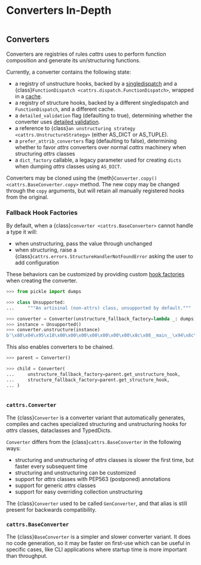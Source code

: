 # Converters In-Depth
```{currentmodule} cattrs
```

## Converters

Converters are registries of rules _cattrs_ uses to perform function composition and generate its un/structuring functions.

Currently, a converter contains the following state:

- a registry of unstructure hooks, backed by a [singledispatch](https://docs.python.org/3/library/functools.html#functools.singledispatch) and a {class}`FunctionDispatch <cattrs.dispatch.FunctionDispatch>`, wrapped in a [cache](https://docs.python.org/3/library/functools.html#functools.cache).
- a registry of structure hooks, backed by a different singledispatch and `FunctionDispatch`, and a different cache.
- a `detailed_validation` flag (defaulting to true), determining whether the converter uses [detailed validation](validation.md#detailed-validation).
- a reference to {class}`an unstructuring strategy <cattrs.UnstructureStrategy>` (either AS_DICT or AS_TUPLE).
- a `prefer_attrib_converters` flag (defaulting to false), determining whether to favor _attrs_ converters over normal _cattrs_ machinery when structuring _attrs_ classes
- a `dict_factory` callable, a legacy parameter used for creating `dicts` when dumping _attrs_ classes using `AS_DICT`.

Converters may be cloned using the {meth}`Converter.copy() <cattrs.BaseConverter.copy>` method.
The new copy may be changed through the `copy` arguments, but will retain all manually registered hooks from the original.

### Fallback Hook Factories

By default, when a {class}`converter <cattrs.BaseConverter>` cannot handle a type it will:

* when unstructuring, pass the value through unchanged
* when structuring, raise a {class}`cattrs.errors.StructureHandlerNotFoundError` asking the user to add configuration

These behaviors can be customized by providing custom [hook factories](usage.md#using-factory-hooks) when creating the converter.

```python
>>> from pickle import dumps

>>> class Unsupported:
...     """An artisinal (non-attrs) class, unsupported by default."""

>>> converter = Converter(unstructure_fallback_factory=lambda _: dumps)
>>> instance = Unsupported()
>>> converter.unstructure(instance)
b'\x80\x04\x95\x18\x00\x00\x00\x00\x00\x00\x00\x8c\x08__main__\x94\x8c\x04Test\x94\x93\x94)\x81\x94.'
```

This also enables converters to be chained.

```python
>>> parent = Converter()

>>> child = Converter(
...     unstructure_fallback_factory=parent.get_unstructure_hook,
...     structure_fallback_factory=parent.get_structure_hook,
... )
```

```{versionadded} 23.2.0

```

### `cattrs.Converter`

The {class}`Converter` is a converter variant that automatically generates, compiles and caches specialized structuring and unstructuring hooks for _attrs_ classes, dataclasses and TypedDicts.

`Converter` differs from the {class}`cattrs.BaseConverter` in the following ways:

- structuring and unstructuring of _attrs_ classes is slower the first time, but faster every subsequent time
- structuring and unstructuring can be customized
- support for _attrs_ classes with PEP563 (postponed) annotations
- support for generic _attrs_ classes
- support for easy overriding collection unstructuring

The {class}`Converter` used to be called `GenConverter`, and that alias is still present for backwards compatibility.

### `cattrs.BaseConverter`

The {class}`BaseConverter` is a simpler and slower converter variant.
It does no code generation, so it may be faster on first-use which can be useful in specific cases, like CLI applications where startup time is more important than throughput.
